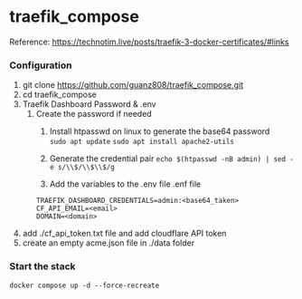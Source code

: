# traefik_compose

Reference: https://technotim.live/posts/traefik-3-docker-certificates/#links

### Configuration
1. git clone https://github.com/guanz808/traefik_compose.git
1. cd traefik_compose
1. Traefik Dashboard Password & .env
    1. Create the password if needed
        1. Install htpasswd on linux to generate the base64 password  
           `sudo apt update`
           `sudo apt install apache2-utils`
    
        1. Generate the credential pair
        `echo $(htpasswd -nB admin) | sed -e s/\\$/\\$\\$/g`
        1. Add the variables to the .env file
        .enf file
        ```
        TRAEFIK_DASHBOARD_CREDENTIALS=admin:<base64_taken>
        CF_API_EMAIL=<email>
        DOMAIN=<domain>
        ````
1. add ./cf_api_token.txt file and add cloudflare API token
1. create an empty acme.json file in ./data folder

### Start the stack
`docker compose up -d --force-recreate`


